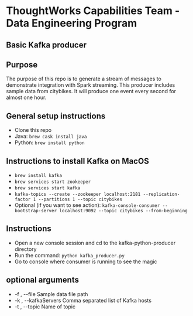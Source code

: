 # ThoughtWorks Capabilities Team - Data Engineering Program
## Basic Kafka producer

## Purpose
The purpose of this repo is to generate a stream of messages to demonstrate integration with Spark streaming.
This producer includes sample data from citybikes. It will produce one event every second for almost one hour.

## General setup instructions
* Clone this repo
* Java: `brew cask install java`
* Python: `brew install python`


## Instructions to install Kafka on MacOS
* `brew install kafka`
* `brew services start zookeeper`
* `brew services start kafka`
* `kafka-topics --create --zookeeper localhost:2181 --replication-factor 1 --partitions 1 --topic citybikes`
* Optional (if you want to see action): `kafka-console-consumer --bootstrap-server localhost:9092 --topic citybikes --from-beginning`

## Instructions
* Open a new console session and cd to the kafka-python-producer directory
* Run the command: `python kafka_producer.py`
* Go to console where consumer is running to see the magic

## optional arguments
* -f , --file   Sample data file path
* -k , --kafkaServers Comma separated list of Kafka hosts
* -t , --topic Name of topic
